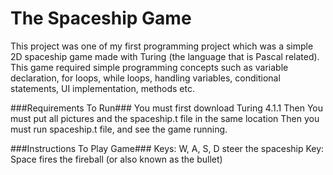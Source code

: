 The Spaceship Game
========================


This project was one of my first programming project which was a simple 2D spaceship game made with Turing (the language that is Pascal related). This game required simple programming concepts such as variable declaration, for loops, while loops, handling variables, conditional statements, UI implementation, methods etc. 

###Requirements To Run###
You must first download Turing 4.1.1
Then You must put all pictures and the spaceship.t file in the same location
Then you must run spaceship.t file, and see the game running. 



###Instructions To Play Game###
Keys: W, A, S, D steer the spaceship
Key: Space fires the fireball (or also known as the bullet)
